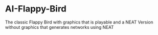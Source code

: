 # AI-Flappy-Bird
The classic Flappy Bird with graphics that is playable and a NEAT Version without graphics that generates networks using NEAT
